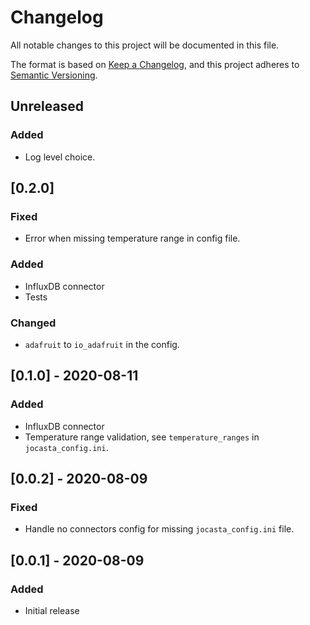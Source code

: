 # Changelog
All notable changes to this project will be documented in this file.

The format is based on [Keep a Changelog](https://keepachangelog.com/en/1.0.0/),
and this project adheres to [Semantic Versioning](https://semver.org/spec/v2.0.0.html).

## Unreleased
### Added
- Log level choice.

## [0.2.0]
### Fixed
- Error when missing temperature range in config file.

### Added
- InfluxDB connector
- Tests

### Changed
- `adafruit` to `io_adafruit` in the config.

## [0.1.0] - 2020-08-11
### Added
- InfluxDB connector
- Temperature range validation, see `temperature_ranges` in `jocasta_config.ini`.

## [0.0.2] - 2020-08-09
### Fixed
- Handle no connectors config for missing `jocasta_config.ini` file.

## [0.0.1] - 2020-08-09
### Added
- Initial release

